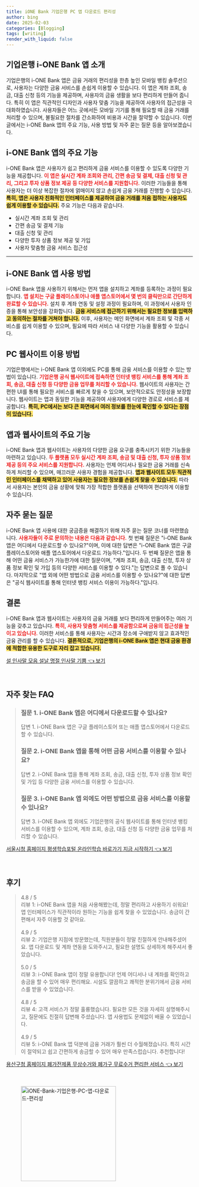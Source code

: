 ```yaml
---
title: iONE Bank 기업은행 PC 앱 다운로드 편리성
author: bing
date: 2025-02-03
categories: [Blogging]
tags: [writing]
render_with_liquid: false
---
```



<h2 id='기업은행_i-ONE_Bank_앱_소개'>기업은행 i-ONE Bank 앱 소개</h2>

<p>기업은행의 i-ONE Bank 앱은 금융 거래의 편리성을 한층 높인 모바일 뱅킹 솔루션으로, 사용자는 다양한 금융 서비스를 손쉽게 이용할 수 있습니다. 이 앱은 계좌 조회, 송금, 대출 신청 등의 기능을 제공하며, 사용자의 금융 생활을 보다 편리하게 만들어 줍니다. 특히 이 앱은 직관적인 디자인과 사용자 맞춤 기능을 제공하여 사용자의 접근성을 극대화하였습니다. 사용자들은 어느 곳에서든 모바일 기기를 통해 필요할 때 금융 거래를 처리할 수 있으며, 불필요한 절차를 간소화하여 비용과 시간을 절약할 수 있습니다. 이번 글에서는 i-ONE Bank 앱의 주요 기능, 사용 방법 및 자주 묻는 질문 등을 알아보겠습니다.</p>

<h2 id='i-ONE_Bank_앱의_주요_기능'>i-ONE Bank 앱의 주요 기능</h2>

<p>i-ONE Bank 앱은 사용자가 쉽고 편리하게 금융 서비스를 이용할 수 있도록 다양한 기능을 제공합니다. <b><span style="color: #ee2323;">이 앱은 실시간 계좌 조회와 관리, 간편 송금 및 결제, 대출 신청 및 관리, 그리고 투자 상품 정보 제공 등 다양한 서비스를 지원합니다.</span></b> 이러한 기능들을 통해 사용자는 더 이상 복잡한 절차에 얽매이지 않고 손쉽게 금융 거래를 진행할 수 있습니다. <b><span style="background-color: #ffe066;">특히, 앱은 사용자 친화적인 인터페이스를 제공하여 금융 거래를 처음 접하는 사용자도 쉽게 이용할 수 있습니다.</span></b> 주요 기능은 다음과 같습니다.</p>

<ul>
    <li>실시간 계좌 조회 및 관리</li>
    <li>간편 송금 및 결제 기능</li>
    <li>대출 신청 및 관리</li>
    <li>다양한 투자 상품 정보 제공 및 가입</li>
    <li>사용자 맞춤형 금융 서비스 접근성</li>
</ul>

<hr />

<h2 id='i-ONE_Bank_앱_사용_방법'>i-ONE Bank 앱 사용 방법</h2>

<p>i-ONE Bank 앱을 사용하기 위해서는 먼저 앱을 설치하고 계좌를 등록하는 과정이 필요합니다. <b><span style="color: #ee2323;">앱 설치는 구글 플레이스토어나 애플 앱스토어에서 몇 번의 클릭만으로 간단하게 완료할 수 있습니다.</span></b> 설치 후 계좌 연동 및 설정 과정이 필요하며, 이 과정에서 사용자 인증을 통해 보안성을 강화합니다. <b><span style="background-color: #ffe066;">금융 서비스에 접근하기 위해서는 필요한 정보를 입력하고 동의하는 절차를 거쳐야 합니다.</span></b> 이후, 사용자는 메인 화면에서 계좌 조회 및 각종 서비스를 쉽게 이용할 수 있으며, 필요에 따라 서비스 내 다양한 기능을 활용할 수 있습니다.</p>

<h2 id='PC_웹사이트_이용_방법'>PC 웹사이트 이용 방법</h2>

<p>기업은행에서는 i-ONE Bank 앱 이외에도 PC를 통해 금융 서비스를 이용할 수 있는 방법이 있습니다. <b><span style="color: #ee2323;">기업은행 공식 웹사이트에 접속하면 인터넷 뱅킹 서비스를 통해 계좌 조회, 송금, 대출 신청 등 다양한 금융 업무를 처리할 수 있습니다.</span></b> 웹사이트의 사용자는 간편한 UI를 통해 필요한 서비스를 빠르게 찾을 수 있으며, 보안적으로도 안정성을 보장합니다. 웹사이트는 앱과 동일한 기능을 제공하여 사용자에게 다양한 경로로 서비스를 제공합니다. <b><span style="background-color: #ffe066;">특히, PC에서는 보다 큰 화면에서 여러 정보를 한눈에 확인할 수 있다는 장점이 있습니다.</span></b></p>

<h2 id='앱과_웹사이트의_주요_기능'>앱과 웹사이트의 주요 기능</h2>

<p>i-ONE Bank 앱과 웹사이트는 사용자의 다양한 금융 요구를 충족시키기 위한 기능들을 마련하고 있습니다. <b><span style="color: #ee2323;">두 플랫폼 모두 실시간 계좌 조회, 송금 및 대출 신청, 투자 상품 정보 제공 등의 주요 서비스를 지원합니다.</span></b> 사용자는 언제 어디서나 필요한 금융 거래를 신속하게 처리할 수 있으며, 매끄러운 사용자 경험을 제공합니다. <b><span style="background-color: #ffe066;">앱과 웹사이트 모두 직관적인 인터페이스를 채택하고 있어 사용자는 필요한 정보를 손쉽게 찾을 수 있습니다.</span></b> 따라서 사용자는 본인의 금융 상황에 맞춰 가장 적합한 플랫폼을 선택하여 편리하게 이용할 수 있습니다.</p>

<h2 id='자주_묻는_질문'>자주 묻는 질문</h2>

<p>i-ONE Bank 앱 사용에 대한 궁금증을 해결하기 위해 자주 묻는 질문 코너를 마련했습니다. <b><span style="color: #ee2323;">사용자들이 주로 문의하는 내용은 다음과 같습니다.</span></b> 첫 번째 질문은 "i-ONE Bank 앱은 어디에서 다운로드할 수 있나요?"이며, 이에 대한 답변은 "i-ONE Bank 앱은 구글 플레이스토어와 애플 앱스토어에서 다운로드 가능하다."입니다. 두 번째 질문은 앱을 통해 어떤 금융 서비스가 가능한가에 대한 질문이며, "계좌 조회, 송금, 대출 신청, 투자 상품 정보 확인 및 가입 등의 다양한 서비스를 이용할 수 있다."는 답변으로 풀 수 있습니다. 마지막으로 "앱 외에 어떤 방법으로 금융 서비스를 이용할 수 있나요?"에 대한 답변은 "공식 웹사이트를 통해 인터넷 뱅킹 서비스 이용이 가능하다."입니다.</p>

<h2 id='결론'>결론</h2>

<p>i-ONE Bank 앱과 웹사이트는 사용자의 금융 거래를 보다 편리하게 만들어주는 여러 기능을 갖추고 있습니다. <b><span style="color: #ee2323;">특히, 사용자 맞춤형 서비스를 제공함으로써 금융의 접근성을 높이고 있습니다.</span></b> 이러한 서비스를 통해 사용자는 시간과 장소에 구애받지 않고 효과적인 금융 관리를 할 수 있습니다. <b><span style="background-color: #ffe066;">결론적으로, 기업은행의 i-ONE Bank 앱은 현대 금융 환경에 적합한 유용한 도구로 자리 잡고 있습니다.</span></b></p>


<p><a class="click-button" title="설 인사말 모음 설날 명절 인사말 기쁨" href="https://purplelist.github.io/posts/%EC%84%A4-%EC%9D%B8%EC%82%AC%EB%A7%90-%EB%AA%A8%EC%9D%8C-%EC%84%A4%EB%82%A0-%EB%AA%85%EC%A0%88-%EC%9D%B8%EC%82%AC%EB%A7%90-%EA%B8%B0%EC%81%A8/" rel="dofollow">설 인사말 모음 설날 명절 인사말 기쁨 👈 보기</a></p><br>
<h2 id='자주_찾는_FAQ'>자주 찾는 FAQ</h2>
<div itemscope="" itemtype="https://schema.org/FAQPage"> 
<blockquote> 
<div itemscope="" itemprop="mainEntity" itemtype="https://schema.org/Question"> 
<h3 itemprop="name">질문 1. i-ONE Bank 앱은 어디에서 다운로드할 수 있나요?</h3> 
<div itemscope="" itemprop="acceptedAnswer" itemtype="https://schema.org/Answer"> 
<span itemprop="text"> 
<p>답변 1. i-ONE Bank 앱은 구글 플레이스토어 또는 애플 앱스토어에서 다운로드할 수 있습니다.</p> 
</span> 
</div> 
</div> 

<div itemscope="" itemprop="mainEntity" itemtype="https://schema.org/Question"> 
<h3 itemprop="name">질문 2. i-ONE Bank 앱을 통해 어떤 금융 서비스를 이용할 수 있나요?</h3> 
<div itemscope="" itemprop="acceptedAnswer" itemtype="https://schema.org/Answer"> 
<span itemprop="text"> 
<p>답변 2. i-ONE Bank 앱을 통해 계좌 조회, 송금, 대출 신청, 투자 상품 정보 확인 및 가입 등 다양한 금융 서비스를 이용할 수 있습니다.</p> 
</span> 
</div> 
</div> 

<div itemscope="" itemprop="mainEntity" itemtype="https://schema.org/Question"> 
<h3 itemprop="name">질문 3. i-ONE Bank 앱 외에도 어떤 방법으로 금융 서비스를 이용할 수 있나요?</h3> 
<div itemscope="" itemprop="acceptedAnswer" itemtype="https://schema.org/Answer"> 
<span itemprop="text"> 
<p>답변 3. i-ONE Bank 앱 외에도 기업은행의 공식 웹사이트를 통해 인터넷 뱅킹 서비스를 이용할 수 있으며, 계좌 조회, 송금, 대출 신청 등 다양한 금융 업무를 처리할 수 있습니다.</p> 
</span> 
</div> 
</div> 
</blockquote> 
</div>
<p><a class="click-button" title="서울시청 홈페이지 평생학습포털 온라인학습 바로가기 지금 시작하기" href="https://purplelist.github.io/posts/%EC%84%9C%EC%9A%B8%EC%8B%9C%EC%B2%AD-%ED%99%88%ED%8E%98%EC%9D%B4%EC%A7%80-%ED%8F%89%EC%83%9D%ED%95%99%EC%8A%B5%ED%8F%AC%ED%84%B8-%EC%98%A8%EB%9D%BC%EC%9D%B8%ED%95%99%EC%8A%B5-%EB%B0%94%EB%A1%9C%EA%B0%80%EA%B8%B0-%EC%A7%80%EA%B8%88-%EC%8B%9C%EC%9E%91%ED%95%98%EA%B8%B0/" rel="dofollow">서울시청 홈페이지 평생학습포털 온라인학습 바로가기 지금 시작하기 👈 보기</a></p><br>
<h2 id='후기'>후기</h2>
<div itemscope itemtype="https://schema.org/Product">
  <blockquote>
  <div itemprop="review" itemscope itemtype="https://schema.org/Review">
      <div itemprop="reviewRating" itemscope itemtype="https://schema.org/Rating"> <span itemprop="ratingValue">4.8</span> / <span itemprop="bestRating">5</span> </div>
      <span itemprop="reviewBody">리뷰 1: i-ONE Bank 앱을 처음 사용해봤는데, 정말 편리하고 사용하기 쉬워요! 앱 인터페이스가 직관적이라 원하는 기능을 쉽게 찾을 수 있었습니다. 송금이 간편해서 자주 이용할 것 같아요.</span>
  </div>
  <br>
  <div itemprop="review" itemscope itemtype="https://schema.org/Review">
      <div itemprop="reviewRating" itemscope itemtype="https://schema.org/Rating"> <span itemprop="ratingValue">4.9</span> / <span itemprop="bestRating">5</span> </div>
      <span itemprop="reviewBody">리뷰 2: 기업은행 지점에 방문했는데, 직원분들이 정말 친절하게 안내해주셨어요. 앱 다운로드 및 계좌 연동을 도와주시고, 필요한 설명도 상세하게 해주셔서 좋았습니다.</span>
  </div>
  <br>
  <div itemprop="review" itemscope itemtype="https://schema.org/Review">
      <div itemprop="reviewRating" itemscope itemtype="https://schema.org/Rating"> <span itemprop="ratingValue">5.0</span> / <span itemprop="bestRating">5</span> </div>
      <span itemprop="reviewBody">리뷰 3: i-ONE Bank 앱이 정말 유용합니다! 언제 어디서나 내 계좌를 확인하고 송금을 할 수 있어 매우 편리해요. 시설도 깔끔하고 쾌적한 분위기에서 금융 서비스를 받을 수 있었습니다.</span>
  </div>
  <br>
  <div itemprop="review" itemscope itemtype="https://schema.org/Review">
      <div itemprop="reviewRating" itemscope itemtype="https://schema.org/Rating"> <span itemprop="ratingValue">4.8</span> / <span itemprop="bestRating">5</span> </div>
      <span itemprop="reviewBody">리뷰 4: 고객 서비스가 정말 훌륭했습니다. 필요한 모든 것을 자세히 설명해주시고, 질문에도 친절히 답변해 주셨습니다. 앱 사용법도 문제없이 배울 수 있었습니다.</span>
  </div>
  <br>
  <div itemprop="review" itemscope itemtype="https://schema.org/Review">
      <div itemprop="reviewRating" itemscope itemtype="https://schema.org/Rating"> <span itemprop="ratingValue">4.9</span> / <span itemprop="bestRating">5</span> </div>
      <span itemprop="reviewBody">리뷰 5: i-ONE Bank 앱 덕분에 금융 거래가 훨씬 더 수월해졌습니다. 특히 시간이 절약되고 쉽고 간편하게 송금할 수 있어 매우 만족스럽습니다. 추천합니다!</span>
  </div>
  </blockquote>
</div>
<p><a class="click-button" title="용산구청 홈페이지 폐가전제품 무상수거와 폐가구 무료수거 편리한 서비스" href="https://purplelist.github.io/posts/%EC%9A%A9%EC%82%B0%EA%B5%AC%EC%B2%AD-%ED%99%88%ED%8E%98%EC%9D%B4%EC%A7%80-%ED%8F%90%EA%B0%80%EC%A0%84%EC%A0%9C%ED%92%88-%EB%AC%B4%EC%83%81%EC%88%98%EA%B1%B0%EC%99%80-%ED%8F%90%EA%B0%80%EA%B5%AC-%EB%AC%B4%EB%A3%8C%EC%88%98%EA%B1%B0-%ED%8E%B8%EB%A6%AC%ED%95%9C-%EC%84%9C%EB%B9%84%EC%8A%A4/" rel="dofollow">용산구청 홈페이지 폐가전제품 무상수거와 폐가구 무료수거 편리한 서비스 👈 보기</a></p><br>
<figure class="image"><img src="https://purplelist.github.io/assets/img/thumbnail/iONE-Bank-기업은행-PC-앱-다운로드-편리성.webp" alt="iONE-Bank-기업은행-PC-앱-다운로드-편리성" width="256" height="256"></figure>